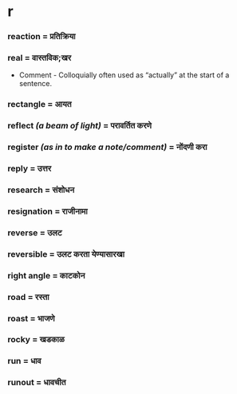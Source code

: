 # r

### reaction = प्रतिक्रिया

### real = वास्तविक;खर

- Comment - Colloquially often used as “actually” at the start of a sentence.

### rectangle = आयत

### reflect *(a beam of light)* = परावर्तित करणे

### register *(as in to make a note/comment)* = नोंदणी करा

### reply = उत्तर

### research = संशोधन

### resignation = राजीनामा

### reverse = उलट

### reversible = उलट करता येण्यासारखा

### right angle = काटकोन

### road = रस्ता

### roast = भाजणे

### rocky = खडकाळ

### run = धाव

### runout = धावचीत

